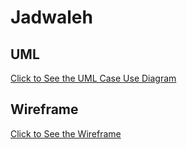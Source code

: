 # Jadwaleh


## UML

[Click to See the UML Case Use Diagram](./resources/UML)

## Wireframe

[Click to See the Wireframe](./resources/wireframe)